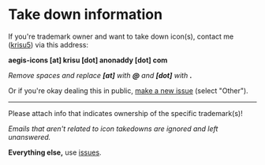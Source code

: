 # Take down information

If you're trademark owner and want to take down icon(s), contact me ([krisu5](https://github.com/krisu5)) via this address:

**aegis-icons [at] krisu [dot] anonaddy [dot] com**

_Remove spaces and replace **[at]** with **@** and **[dot]** with **.**_

Or if you're okay dealing this in public, [make a new issue](https://github.com/aegis-icons/aegis-icons/issues/new/choose) (select "Other").

----

Please attach info that indicates ownership of the specific trademark(s)!

*Emails that aren't related to icon takedowns are ignored and left unanswered.*

**Everything else,** use [issues](https://github.com/krisu5/aegis-icons/issues).